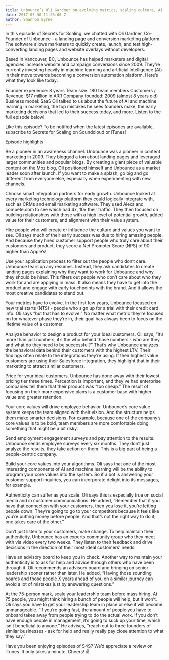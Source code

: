 ```yaml
---
title: Unbounce’s Oli Gardner on evolving metrics, scaling culture, AI, and more [Podcast]
date: 2017-05-30 11:26:00 Z
author: Shannon Byrne
---
```


In this episode of Secrets for Scaling, we chatted with Oli Gardner, Co-Founder of Unbounce - a landing page and conversion marketing platform. The software allows marketers to quickly create, launch, and test high-converting landing pages and website overlays without developers.

Based in Vancouver, BC, Unbounce has helped marketers and digital agencies increase website and campaign conversions since 2009. They’re currently investing heavily in machine learning and artificial intelligence (AI) in their move towards becoming a conversion automation platform. Here’s what they look like today:

Founder experience: 8 years
Team size: 180 team members
Customers / Revenue: $17 million in ARR
Company founded: 2009 (almost 8 years old)
Business model: SaaS
Oli talked to us about the future of AI and machine learning in marketing, the top mistakes he sees founders make, the early marketing decisions that led to their success today, and more. Listen to the full episode below!


Like this episode? To be notified when the latest episodes are available, subscribe to Secrets for Scaling on Soundcloud or iTunes!

Episode highlights

Be a pioneer in an awareness channel. Unbounce was a pioneer in content marketing in 2009. They blogged a ton about landing pages and leveraged larger communities and popular blogs. By creating a giant piece of valuable content on the Moz blog, Oli positioned himself and Unbounce as a market leader soon after launch. If you want to make a splash, go big and go different from everyone else, especially when experimenting with new channels.

Choose smart integration partners for early growth. Unbounce looked at every marketing technology platform they could logically integrate with, such as CRMs and email marketing software. They used Alexa and compete.com to see which had 4x, 10x their traffic. They then focused on building relationships with those with a high level of potential growth, added value for their customers, and alignment with their value system.

Hire people who will create or influence the culture and values you want to see. Oli says much of their early success was due to hiring amazing people. And because they hired customer support people who truly care about their customers and product, they score a Net Promoter Score (NPS) of 90 – higher than Apple’s!

Use your application process to filter out the people who don’t care. Unbounce tears up any resumes. Instead, they ask candidates to create landing pages explaining why they want to work for Unbounce and why they should be hired. This filters out people who don’t care about who they work for and are applying in mass. It also means they have to get into the product and engage with early touchpoints with the brand. And it allows the most creative candidates to stand out.

Your metrics have to evolve. In the first few years, Unbounce focused on new trial starts (NTS) - people who sign up for a trial with their credit card info. Oli says “but that has to evolve.” No matter what metric they’re focused on for whatever phase they’re in, their goal has always been to focus on the lifetime value of a customer.

Analyze behavior to design a product for your ideal customers. Oli says, “It’s more than just numbers, it’s the who behind those numbers - who are they and what do they need to be successful?” That’s why Unbounce analyzes the behavioral data behind their customers with the highest LTV. Their findings often relate to the integrations they’re using. If their highest value customers are using their Salesforce integration, they highlight that in their marketing to attract similar customers.

Price for your ideal customers. Unbounce has done away with their lowest pricing tier three times. Perception is important, and they’ve had enterprise companies tell them that their product was “too cheap.” The result of focusing on their more expensive plans is a customer base with higher value and greater retention.

Your core values will drive employee behavior. Unbounce’s core value system keeps the team aligned with their vision. And the structure helps them make smarter decisions. For example, because one of the company’s core values is to be bold, team members are more comfortable doing something that might be a bit risky.

Send employment engagement surveys and pay attention to the results. Unbounce sends employee surveys every six months. They don’t just analyze the results, they take action on them. This is a big part of being a people-centric company.

Build your core values into your algorithms. Oli says that one of the most interesting components of AI and machine learning will be the ability to program your core values into the system. So if a bot is answering your customer support inquiries, you can incorporate delight into its messages, for example.

Authenticity can suffer as you scale. Oli says this is especially true on social media and in customer communications. He added, “Remember that if you have that connection with your customers, then you lose it, you’re letting people down. They’re going to go to your competitors because it feels like you’re putting money before people. And that’s not the right way to do it; one takes care of the other.”

Don’t just listen to your customers, make change. To help maintain their authenticity, Unbounce has an experts community group who they meet with via video every two weeks. They listen to their feedback and drive decisions in the direction of their most ideal customers' needs.

Have an advisory board to keep you in check. Another way to maintain your authenticity is to ask for help and advice through others who have been through it. Oli recommends an advisory board and bringing on senior leadership sooner rather than later. He added, “Having those sounding boards and those people X years ahead of you on a similar journey can avoid a lot of mistakes just by answering questions.”

At the 75-person mark, scale your leadership team before mass hiring. At 75 people, you might think hiring a bunch of people will help, but it won’t. Oli says you have to get your leadership team in place or else it will become unmanageable. “If you’re going fast, the amount of people you have to onboard takes away from people trying to do the actual work. If you don’t have enough people in management, it’s going to suck up your time, which isn’t beneficial to anyone.” He advises, “reach out to three founders of similar businesses - ask for help and really really pay close attention to what they say.”

Have you been enjoying episodes of S4S? We’d appreciate a review on iTunes. It only takes a minute. Cheers! ✌
